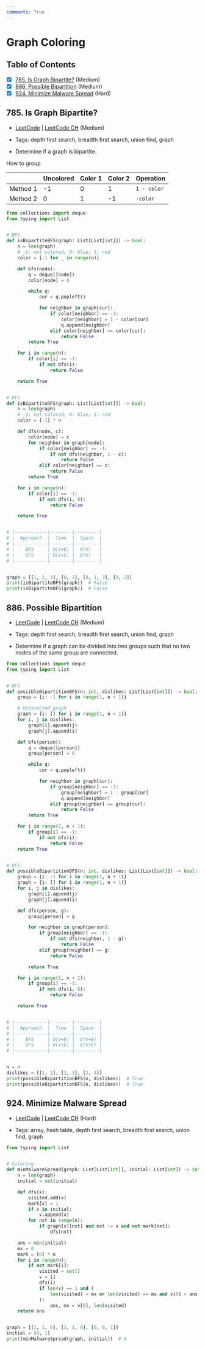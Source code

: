 ```yaml
---
comments: True
---
```


# Graph Coloring

## Table of Contents

- [x] [785. Is Graph Bipartite?](https://leetcode.cn/problems/is-graph-bipartite/) (Medium)
- [x] [886. Possible Bipartition](https://leetcode.cn/problems/possible-bipartition/) (Medium)
- [x] [924. Minimize Malware Spread](https://leetcode.cn/problems/minimize-malware-spread/) (Hard)

## 785. Is Graph Bipartite?

-   [LeetCode](https://leetcode.com/problems/is-graph-bipartite/) | [LeetCode CH](https://leetcode.cn/problems/is-graph-bipartite/) (Medium)

-   Tags: depth first search, breadth first search, union find, graph
-   Determine if a graph is bipartite.

How to group

|          | Uncolored | Color 1 | Color 2 | Operation   |
| -------- | --------- | ------- | ------- | ----------- |
| Method 1 | -1        | 0       | 1       | `1 - color` |
| Method 2 | 0         | 1       | -1      | `-color`    |


```python title="785. Is Graph Bipartite? - Python Solution"
from collections import deque
from typing import List


# BFS
def isBipartiteBFS(graph: List[List[int]]) -> bool:
    n = len(graph)
    # -1: not colored; 0: blue; 1: red
    color = [-1 for _ in range(n)]

    def bfs(node):
        q = deque([node])
        color[node] = 0

        while q:
            cur = q.popleft()

            for neighbor in graph[cur]:
                if color[neighbor] == -1:
                    color[neighbor] = 1 - color[cur]
                    q.append(neighbor)
                elif color[neighbor] == color[cur]:
                    return False
        return True

    for i in range(n):
        if color[i] == -1:
            if not bfs(i):
                return False

    return True


# DFS
def isBipartiteDFS(graph: List[List[int]]) -> bool:
    n = len(graph)
    # -1: not colored; 0: blue; 1: red
    color = [-1] * n

    def dfs(node, c):
        color[node] = c
        for neighbor in graph[node]:
            if color[neighbor] == -1:
                if not dfs(neighbor, 1 - c):
                    return False
            elif color[neighbor] == c:
                return False
        return True

    for i in range(n):
        if color[i] == -1:
            if not dfs(i, 0):
                return False

    return True


# |------------|------- |---------|
# |  Approach  |  Time  |  Space  |
# |------------|--------|---------|
# |    BFS     | O(V+E) |  O(V)   |
# |    DFS     | O(V+E) |  O(V)   |
# |------------|--------|---------|


graph = [[1, 2, 3], [0, 2], [0, 1, 3], [0, 2]]
print(isBipartiteBFS(graph))  # False
print(isBipartiteDFS(graph))  # False

```

## 886. Possible Bipartition

-   [LeetCode](https://leetcode.com/problems/possible-bipartition/) | [LeetCode CH](https://leetcode.cn/problems/possible-bipartition/) (Medium)

-   Tags: depth first search, breadth first search, union find, graph
-   Determine if a graph can be divided into two groups such that no two nodes of the same group are connected.


```python title="886. Possible Bipartition - Python Solution"
from collections import deque
from typing import List


# BFS
def possibleBipartitionBFS(n: int, dislikes: List[List[int]]) -> bool:
    group = {i: -1 for i in range(1, n + 1)}

    # Undirected graph
    graph = {i: [] for i in range(1, n + 1)}
    for i, j in dislikes:
        graph[i].append(j)
        graph[j].append(i)

    def bfs(person):
        q = deque([person])
        group[person] = 0

        while q:
            cur = q.popleft()

            for neighbor in graph[cur]:
                if group[neighbor] == -1:
                    group[neighbor] = 1 - group[cur]
                    q.append(neighbor)
                elif group[neighbor] == group[cur]:
                    return False
        return True

    for i in range(1, n + 1):
        if group[i] == -1:
            if not bfs(i):
                return False
    return True


# DFS
def possibleBipartitionDFS(n: int, dislikes: List[List[int]]) -> bool:
    group = {i: -1 for i in range(1, n + 1)}
    graph = {i: [] for i in range(1, n + 1)}
    for i, j in dislikes:
        graph[i].append(j)
        graph[j].append(i)

    def dfs(person, g):
        group[person] = g

        for neighbor in graph[person]:
            if group[neighbor] == -1:
                if not dfs(neighbor, 1 - g):
                    return False
            elif group[neighbor] == g:
                return False

        return True

    for i in range(1, n + 1):
        if group[i] == -1:
            if not dfs(i, 0):
                return False

    return True


# |------------|------- |---------|
# |  Approach  |  Time  |  Space  |
# |------------|--------|---------|
# |    BFS     | O(V+E) |  O(V+E) |
# |    DFS     | O(V+E) |  O(V+E) |
# |------------|--------|---------|


n = 4
dislikes = [[1, 2], [1, 3], [2, 4]]
print(possibleBipartitionBFS(n, dislikes))  # True
print(possibleBipartitionDFS(n, dislikes))  # True

```

## 924. Minimize Malware Spread

-   [LeetCode](https://leetcode.com/problems/minimize-malware-spread/) | [LeetCode CH](https://leetcode.cn/problems/minimize-malware-spread/) (Hard)

-   Tags: array, hash table, depth first search, breadth first search, union find, graph

```python title="924. Minimize Malware Spread - Python Solution"
from typing import List


# Coloring
def minMalwareSpread(graph: List[List[int]], initial: List[int]) -> int:
    n = len(graph)
    initial = set(initial)

    def dfs(x):
        visited.add(x)
        mark[x] = 1
        if x in initial:
            v.append(x)
        for nxt in range(n):
            if graph[x][nxt] and nxt != x and not mark[nxt]:
                dfs(nxt)

    ans = min(initial)
    mx = 0
    mark = [0] * n
    for i in range(n):
        if not mark[i]:
            visited = set()
            v = []
            dfs(i)
            if len(v) == 1 and (
                len(visited) > mx or len(visited) == mx and v[0] < ans
            ):
                ans, mx = v[0], len(visited)
    return ans


graph = [[1, 1, 0], [1, 1, 0], [0, 0, 1]]
initial = [0, 1]
print(minMalwareSpread(graph, initial))  # 0

```
